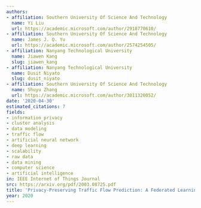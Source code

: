 ```yaml
---
authors:
- affiliation: Southern University Of Science And Technology
  name: Yi Liu
  url: https://academic.microsoft.com/author/2918770610/
- affiliation: Southern University Of Science And Technology
  name: James J. Q. Yu
  url: https://academic.microsoft.com/author/2574254505/
- affiliation: Nanyang Technological University
  name: Jiawen Kang
  slug: jiawen_kang
- affiliation: Nanyang Technological University
  name: Dusit Niyato
  slug: dusit_niyato
- affiliation: Southern University Of Science And Technology
  name: Shuyu Zhang
  url: https://academic.microsoft.com/author/3011320052/
date: '2020-04-30'
estimated_citations: 7
fields:
- information privacy
- cluster analysis
- data modeling
- traffic flow
- artificial neural network
- deep learning
- scalability
- raw data
- data mining
- computer science
- artificial intelligence
in: IEEE Internet of Things Journal
src: https://arxiv.org/pdf/2003.08725.pdf
title: 'Privacy-Preserving Traffic Flow Prediction: A Federated Learning Approach'
year: 2020
---
```

